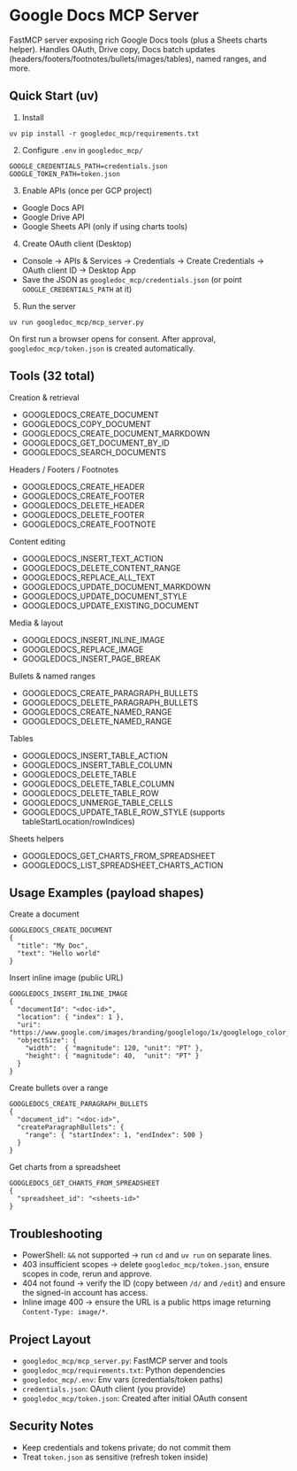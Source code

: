 Google Docs MCP Server
======================

FastMCP server exposing rich Google Docs tools (plus a Sheets charts helper). Handles OAuth, Drive copy, Docs batch updates (headers/footers/footnotes/bullets/images/tables), named ranges, and more.

Quick Start (uv)
----------------
1) Install
```
uv pip install -r googledoc_mcp/requirements.txt
```

2) Configure `.env` in `googledoc_mcp/`
```
GOOGLE_CREDENTIALS_PATH=credentials.json
GOOGLE_TOKEN_PATH=token.json
```

3) Enable APIs (once per GCP project)
- Google Docs API
- Google Drive API
- Google Sheets API (only if using charts tools)

4) Create OAuth client (Desktop)
- Console → APIs & Services → Credentials → Create Credentials → OAuth client ID → Desktop App
- Save the JSON as `googledoc_mcp/credentials.json` (or point `GOOGLE_CREDENTIALS_PATH` at it)

5) Run the server
```
uv run googledoc_mcp/mcp_server.py
```
On first run a browser opens for consent. After approval, `googledoc_mcp/token.json` is created automatically.

Tools (32 total)
----------------
Creation & retrieval
- GOOGLEDOCS_CREATE_DOCUMENT
- GOOGLEDOCS_COPY_DOCUMENT
- GOOGLEDOCS_CREATE_DOCUMENT_MARKDOWN
- GOOGLEDOCS_GET_DOCUMENT_BY_ID
- GOOGLEDOCS_SEARCH_DOCUMENTS

Headers / Footers / Footnotes
- GOOGLEDOCS_CREATE_HEADER
- GOOGLEDOCS_CREATE_FOOTER
- GOOGLEDOCS_DELETE_HEADER
- GOOGLEDOCS_DELETE_FOOTER
- GOOGLEDOCS_CREATE_FOOTNOTE

Content editing
- GOOGLEDOCS_INSERT_TEXT_ACTION
- GOOGLEDOCS_DELETE_CONTENT_RANGE
- GOOGLEDOCS_REPLACE_ALL_TEXT
- GOOGLEDOCS_UPDATE_DOCUMENT_MARKDOWN
- GOOGLEDOCS_UPDATE_DOCUMENT_STYLE
- GOOGLEDOCS_UPDATE_EXISTING_DOCUMENT

Media & layout
- GOOGLEDOCS_INSERT_INLINE_IMAGE
- GOOGLEDOCS_REPLACE_IMAGE
- GOOGLEDOCS_INSERT_PAGE_BREAK

Bullets & named ranges
- GOOGLEDOCS_CREATE_PARAGRAPH_BULLETS
- GOOGLEDOCS_DELETE_PARAGRAPH_BULLETS
- GOOGLEDOCS_CREATE_NAMED_RANGE
- GOOGLEDOCS_DELETE_NAMED_RANGE

Tables
- GOOGLEDOCS_INSERT_TABLE_ACTION
- GOOGLEDOCS_INSERT_TABLE_COLUMN
- GOOGLEDOCS_DELETE_TABLE
- GOOGLEDOCS_DELETE_TABLE_COLUMN
- GOOGLEDOCS_DELETE_TABLE_ROW
- GOOGLEDOCS_UNMERGE_TABLE_CELLS
- GOOGLEDOCS_UPDATE_TABLE_ROW_STYLE (supports tableStartLocation/rowIndices)

Sheets helpers
- GOOGLEDOCS_GET_CHARTS_FROM_SPREADSHEET
- GOOGLEDOCS_LIST_SPREADSHEET_CHARTS_ACTION

Usage Examples (payload shapes)
--------------------------------
Create a document
```
GOOGLEDOCS_CREATE_DOCUMENT
{
  "title": "My Doc",
  "text": "Hello world"
}
```

Insert inline image (public URL)
```
GOOGLEDOCS_INSERT_INLINE_IMAGE
{
  "documentId": "<doc-id>",
  "location": { "index": 1 },
  "uri": "https://www.google.com/images/branding/googlelogo/1x/googlelogo_color_272x92dp.png",
  "objectSize": {
    "width":  { "magnitude": 120, "unit": "PT" },
    "height": { "magnitude": 40,  "unit": "PT" }
  }
}
```

Create bullets over a range
```
GOOGLEDOCS_CREATE_PARAGRAPH_BULLETS
{
  "document_id": "<doc-id>",
  "createParagraphBullets": {
    "range": { "startIndex": 1, "endIndex": 500 }
  }
}
```

Get charts from a spreadsheet
```
GOOGLEDOCS_GET_CHARTS_FROM_SPREADSHEET
{
  "spreadsheet_id": "<sheets-id>"
}
```

Troubleshooting
---------------
- PowerShell: `&&` not supported → run `cd` and `uv run` on separate lines.
- 403 insufficient scopes → delete `googledoc_mcp/token.json`, ensure scopes in code, rerun and approve.
- 404 not found → verify the ID (copy between `/d/` and `/edit`) and ensure the signed-in account has access.
- Inline image 400 → ensure the URL is a public https image returning `Content-Type: image/*`.

Project Layout
--------------
- `googledoc_mcp/mcp_server.py`: FastMCP server and tools
- `googledoc_mcp/requirements.txt`: Python dependencies
- `googledoc_mcp/.env`: Env vars (credentials/token paths)
- `credentials.json`: OAuth client (you provide)
- `googledoc_mcp/token.json`: Created after initial OAuth consent

Security Notes
--------------
- Keep credentials and tokens private; do not commit them
- Treat `token.json` as sensitive (refresh token inside)
